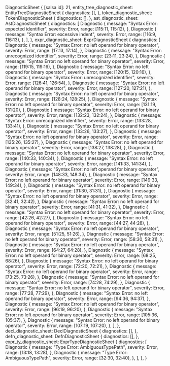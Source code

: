 DiagnosticSheet {
    [salsa id]: 21,
    entity_tree_diagnostic_sheet: EntityTreeDiagnosticSheet {
        diagnostics: [],
    },
    token_diagnostic_sheet: TokenDiagnosticSheet {
        diagnostics: [],
    },
    ast_diagnostic_sheet: AstDiagnosticSheet {
        diagnostics: [
            Diagnostic {
                message: "Syntax Error: expected identifier",
                severity: Error,
                range: [115:11, 115:12),
            },
            Diagnostic {
                message: "Syntax Error: excessive indent",
                severity: Error,
                range: [116:9, 116:13),
            },
        ],
    },
    expr_diagnostic_sheet: ExprDiagnosticSheet {
        diagnostics: [
            Diagnostic {
                message: "Syntax Error: no left operand for binary operator",
                severity: Error,
                range: [17:13, 17:14),
            },
            Diagnostic {
                message: "Syntax Error: unrecognized identifier",
                severity: Error,
                range: [23:11, 23:24),
            },
            Diagnostic {
                message: "Syntax Error: no left operand for binary operator",
                severity: Error,
                range: [119:15, 119:16),
            },
            Diagnostic {
                message: "Syntax Error: no left operand for binary operator",
                severity: Error,
                range: [120:15, 120:16),
            },
            Diagnostic {
                message: "Syntax Error: unrecognized identifier",
                severity: Error,
                range: [126:41, 126:54),
            },
            Diagnostic {
                message: "Syntax Error: no left operand for binary operator",
                severity: Error,
                range: [127:20, 127:21),
            },
            Diagnostic {
                message: "Syntax Error: no left operand for binary operator",
                severity: Error,
                range: [128:24, 128:25),
            },
            Diagnostic {
                message: "Syntax Error: no left operand for binary operator",
                severity: Error,
                range: [131:19, 131:20),
            },
            Diagnostic {
                message: "Syntax Error: no left operand for binary operator",
                severity: Error,
                range: [132:23, 132:24),
            },
            Diagnostic {
                message: "Syntax Error: unrecognized identifier",
                severity: Error,
                range: [133:28, 133:41),
            },
            Diagnostic {
                message: "Syntax Error: no left operand for binary operator",
                severity: Error,
                range: [133:26, 133:27),
            },
            Diagnostic {
                message: "Syntax Error: no left operand for binary operator",
                severity: Error,
                range: [135:26, 135:27),
            },
            Diagnostic {
                message: "Syntax Error: no left operand for binary operator",
                severity: Error,
                range: [138:27, 138:28),
            },
            Diagnostic {
                message: "Syntax Error: no left operand for binary operator",
                severity: Error,
                range: [140:33, 140:34),
            },
            Diagnostic {
                message: "Syntax Error: no left operand for binary operator",
                severity: Error,
                range: [141:33, 141:34),
            },
            Diagnostic {
                message: "Syntax Error: no left operand for binary operator",
                severity: Error,
                range: [148:33, 148:34),
            },
            Diagnostic {
                message: "Syntax Error: no left operand for binary operator",
                severity: Error,
                range: [149:33, 149:34),
            },
            Diagnostic {
                message: "Syntax Error: no left operand for binary operator",
                severity: Error,
                range: [31:30, 31:31),
            },
            Diagnostic {
                message: "Syntax Error: no left operand for binary operator",
                severity: Error,
                range: [32:41, 32:42),
            },
            Diagnostic {
                message: "Syntax Error: no left operand for binary operator",
                severity: Error,
                range: [41:31, 41:32),
            },
            Diagnostic {
                message: "Syntax Error: no left operand for binary operator",
                severity: Error,
                range: [42:26, 42:27),
            },
            Diagnostic {
                message: "Syntax Error: no left operand for binary operator",
                severity: Error,
                range: [44:27, 44:28),
            },
            Diagnostic {
                message: "Syntax Error: no left operand for binary operator",
                severity: Error,
                range: [51:25, 51:26),
            },
            Diagnostic {
                message: "Syntax Error: no left operand for binary operator",
                severity: Error,
                range: [58:30, 58:31),
            },
            Diagnostic {
                message: "Syntax Error: no left operand for binary operator",
                severity: Error,
                range: [64:27, 64:28),
            },
            Diagnostic {
                message: "Syntax Error: no left operand for binary operator",
                severity: Error,
                range: [68:25, 68:26),
            },
            Diagnostic {
                message: "Syntax Error: no left operand for binary operator",
                severity: Error,
                range: [72:20, 72:21),
            },
            Diagnostic {
                message: "Syntax Error: no left operand for binary operator",
                severity: Error,
                range: [73:25, 73:26),
            },
            Diagnostic {
                message: "Syntax Error: no left operand for binary operator",
                severity: Error,
                range: [74:28, 74:29),
            },
            Diagnostic {
                message: "Syntax Error: no left operand for binary operator",
                severity: Error,
                range: [77:28, 77:29),
            },
            Diagnostic {
                message: "Syntax Error: no left operand for binary operator",
                severity: Error,
                range: [94:36, 94:37),
            },
            Diagnostic {
                message: "Syntax Error: no left operand for binary operator",
                severity: Error,
                range: [96:19, 96:20),
            },
            Diagnostic {
                message: "Syntax Error: no left operand for binary operator",
                severity: Error,
                range: [105:36, 105:37),
            },
            Diagnostic {
                message: "Syntax Error: no left operand for binary operator",
                severity: Error,
                range: [107:19, 107:20),
            },
        ],
    },
    decl_diagnostic_sheet: DeclDiagnosticSheet {
        diagnostics: [],
    },
    defn_diagnostic_sheet: DefnDiagnosticSheet {
        diagnostics: [],
    },
    expr_ty_diagnostic_sheet: ExprTypeDiagnosticSheet {
        diagnostics: [
            Diagnostic {
                message: "Type Error: AmbiguousTypePath",
                severity: Error,
                range: [13:18, 13:28),
            },
            Diagnostic {
                message: "Type Error: AmbiguousTypePath",
                severity: Error,
                range: [32:30, 32:40),
            },
        ],
    },
}